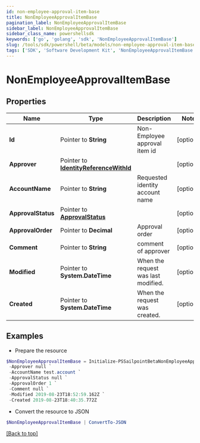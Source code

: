 ```yaml
---
id: non-employee-approval-item-base
title: NonEmployeeApprovalItemBase
pagination_label: NonEmployeeApprovalItemBase
sidebar_label: NonEmployeeApprovalItemBase
sidebar_class_name: powershellsdk
keywords: ['go', 'golang', 'sdk', 'NonEmployeeApprovalItemBase'] 
slug: /tools/sdk/powershell/beta/models/non-employee-approval-item-base
tags: ['SDK', 'Software Development Kit', 'NonEmployeeApprovalItemBase']
---
```



# NonEmployeeApprovalItemBase

## Properties

Name | Type | Description | Notes
------------ | ------------- | ------------- | -------------
**Id** |  Pointer to **String** | Non-Employee approval item id | [optional] 
**Approver** |  Pointer to [**IdentityReferenceWithId**](identity-reference-with-id) |  | [optional] 
**AccountName** |  Pointer to **String** | Requested identity account name | [optional] 
**ApprovalStatus** |  Pointer to [**ApprovalStatus**](approval-status) |  | [optional] 
**ApprovalOrder** |  Pointer to **Decimal** | Approval order | [optional] 
**Comment** |  Pointer to **String** | comment of approver | [optional] 
**Modified** |  Pointer to **System.DateTime** | When the request was last modified. | [optional] 
**Created** |  Pointer to **System.DateTime** | When the request was created. | [optional] 

## Examples

- Prepare the resource
```powershell
$NonEmployeeApprovalItemBase = Initialize-PSSailpointBetaNonEmployeeApprovalItemBase  -Id 2c1e388b-1e55-4b0a-ab5c-897f1204159c `
 -Approver null `
 -AccountName test.account `
 -ApprovalStatus null `
 -ApprovalOrder 1 `
 -Comment null `
 -Modified 2019-08-23T18:52:59.162Z `
 -Created 2019-08-23T18:40:35.772Z
```

- Convert the resource to JSON
```powershell
$NonEmployeeApprovalItemBase | ConvertTo-JSON
```


[[Back to top]](#) 

